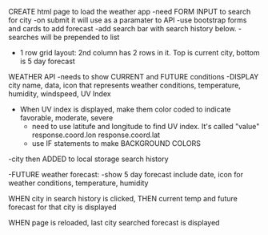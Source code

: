 CREATE html page to load the weather app
-need FORM INPUT to search for city
-on submit it will use as a paramater to API
-use bootstrap forms and cards to add forecast
-add search bar with search history below. - searches will be prepended to list

- 1 row grid layout: 2nd column has 2 rows in it. Top is current city, bottom is 5 day forecast

WEATHER API
-needs to show CURRENT and FUTURE conditions
-DISPLAY city name, data, icon that represents weather conditions, temperature, humidity, windspeed, UV Index

- When UV index is displayed, make them color coded to indicate favorable, moderate, severe
  - need to use latitufe and longitude to find UV index. It's called "value"
    response.coord.lon
    response.coord.lat
  - use IF statements to make BACKGROUND COLORS

-city then ADDED to local storage search history

-FUTURE weather forecast:
-show 5 day forecast
include date, icon for weather conditions, temperature, humidity

WHEN city in search history is clicked, THEN current temp and future forecast for that city is displayed

WHEN page is reloaded, last city searched forecast is displayed
